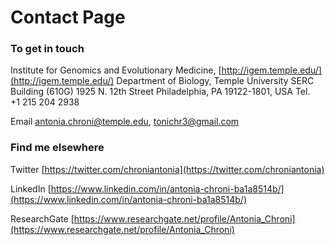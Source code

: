 # Contact Page

### To get in touch
Institute for Genomics and Evolutionary Medicine, [http://igem.temple.edu/](http://igem.temple.edu/)
Department of Biology, Temple University
SERC Building (610G)
1925 N. 12th Street 
Philadelphia, PA 19122-1801, USA
Tel.  +1 215 204 2938

Email [antonia.chroni@temple.edu](antonia.chroni@temple.edu), [tonichr3@gmail.com](tonichr3@gmail.com)




### Find me elsewhere
Twitter [https://twitter.com/chroniantonia](https://twitter.com/chroniantonia)

LinkedIn [https://www.linkedin.com/in/antonia-chroni-ba1a8514b/](https://www.linkedin.com/in/antonia-chroni-ba1a8514b/)

ResearchGate [https://www.researchgate.net/profile/Antonia_Chroni](https://www.researchgate.net/profile/Antonia_Chroni)
